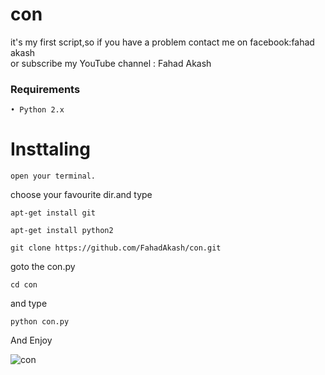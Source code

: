 # con

it's my first script,so if you have a problem contact me on facebook:fahad akash<br>
or subscribe my YouTube channel : Fahad Akash

### Requirements

``• Python 2.x ``

# Insttaling

``
open your terminal.
``

choose your favourite dir.and type

``
apt-get install git
``

``
apt-get install python2
``

``
git clone https://github.com/FahadAkash/con.git
``


goto the con.py

``
cd con
``

and type

``
python con.py
``

And Enjoy <br>




![con](http://www.auplod.com/u/oaludpa7a9c.gif) <br>
